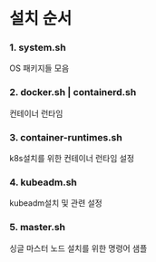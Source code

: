 # 설치 순서

### 1. system.sh
OS 패키지들 모음

### 2. docker.sh | containerd.sh
컨테이너 런타임 

### 3. container-runtimes.sh
k8s설치를 위한 컨테이너 런타임 설정

### 4. kubeadm.sh
kubeadm설치 및 관련 설정

### 5. master.sh
싱글 마스터 노드 설치를 위한 명령어 샘플
